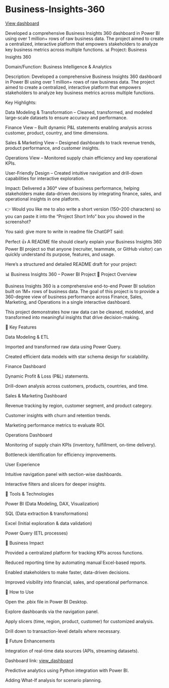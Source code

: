 # Business-Insights-360 
[View dashboard](https://app.powerbi.com/view?r=eyJrIjoiMWQ0YzZiOTctNGU4OS00ZjRlLWFmM2YtMGJiZjMwYjE3Zjg5IiwidCI6ImM2ZTU0OWIzLTVmNDUtNDAzMi1hYWU5LWQ0MjQ0ZGM1YjJjNCJ9&pageName=0783be9ee428409cc746)


Developed a comprehensive Business Insights 360 dashboard in Power BI using over 1 million+ rows of raw business data. The project aimed to create a centralized, interactive platform that empowers stakeholders to analyze key business metrics across multiple functions.
📊 Project: Business Insights 360

Domain/Function: Business Intelligence & Analytics

Description:
Developed a comprehensive Business Insights 360 dashboard in Power BI using over 1 million+ rows of raw business data. The project aimed to create a centralized, interactive platform that empowers stakeholders to analyze key business metrics across multiple functions.

Key Highlights:

Data Modeling & Transformation – Cleaned, transformed, and modeled large-scale datasets to ensure accuracy and performance.

Finance View – Built dynamic P&L statements enabling analysis across customer, product, country, and time dimensions.

Sales & Marketing View – Designed dashboards to track revenue trends, product performance, and customer insights.

Operations View – Monitored supply chain efficiency and key operational KPIs.

User-Friendly Design – Created intuitive navigation and drill-down capabilities for interactive exploration.

Impact:
Delivered a 360° view of business performance, helping stakeholders make data-driven decisions by integrating finance, sales, and operational insights in one platform.

👉 Would you like me to also write a short version (150–200 characters) so you can paste it into the “Project Short Info” box you showed in the screenshot?

You said:
give more to write in  readme file
ChatGPT said:

Perfect 👍 A README file should clearly explain your Business Insights 360 Power BI project so that anyone (recruiter, teammate, or GitHub visitor) can quickly understand its purpose, features, and usage.

Here’s a structured and detailed README draft for your project:

📊 Business Insights 360 – Power BI Project
🔹 Project Overview

Business Insights 360 is a comprehensive end-to-end Power BI solution built on 1M+ rows of business data. The goal of this project is to provide a 360-degree view of business performance across Finance, Sales, Marketing, and Operations in a single interactive dashboard.

This project demonstrates how raw data can be cleaned, modeled, and transformed into meaningful insights that drive decision-making.

🔹 Key Features

Data Modeling & ETL

Imported and transformed raw data using Power Query.

Created efficient data models with star schema design for scalability.

Finance Dashboard

Dynamic Profit & Loss (P&L) statements.

Drill-down analysis across customers, products, countries, and time.

Sales & Marketing Dashboard

Revenue tracking by region, customer segment, and product category.

Customer insights with churn and retention trends.

Marketing performance metrics to evaluate ROI.

Operations Dashboard

Monitoring of supply chain KPIs (inventory, fulfillment, on-time delivery).

Bottleneck identification for efficiency improvements.

User Experience

Intuitive navigation panel with section-wise dashboards.

Interactive filters and slicers for deeper insights.

🔹 Tools & Technologies

Power BI (Data Modeling, DAX, Visualization)

SQL (Data extraction & transformations)

Excel (Initial exploration & data validation)

Power Query (ETL processes)

🔹 Business Impact

Provided a centralized platform for tracking KPIs across functions.

Reduced reporting time by automating manual Excel-based reports.

Enabled stakeholders to make faster, data-driven decisions.

Improved visibility into financial, sales, and operational performance.

🔹 How to Use

Open the .pbix file in Power BI Desktop.

Explore dashboards via the navigation panel.

Apply slicers (time, region, product, customer) for customized analysis.

Drill down to transaction-level details where necessary.

🔹 Future Enhancements

Integration of real-time data sources (APIs, streaming datasets).

Dashboard link: [view_dashboard](https://app.powerbi.com/view?r=eyJrIjoiMWQ0YzZiOTctNGU4OS00ZjRlLWFmM2YtMGJiZjMwYjE3Zjg5IiwidCI6ImM2ZTU0OWIzLTVmNDUtNDAzMi1hYWU5LWQ0MjQ0ZGM1YjJjNCJ9)


Predictive analytics using Python integration with Power BI.

Adding What-If analysis for scenario planning.
